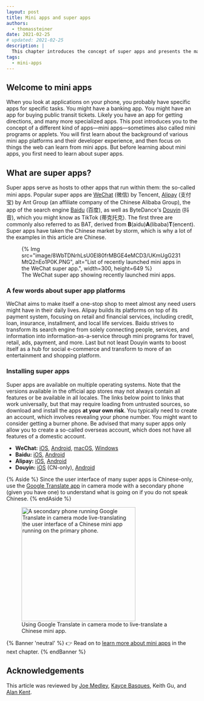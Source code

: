 ```yaml
---
layout: post
title: Mini apps and super apps
authors:
  - thomassteiner
date: 2021-02-25
# updated: 2021-02-25
description: |
  This chapter introduces the concept of super apps and presents the major super app providers.
tags:
  - mini-apps
---
```


## Welcome to mini apps

When you look at applications on your phone, you probably have specific apps for specific tasks.
You might have a banking app. You might have an app for buying public transit tickets. Likely you
have an app for getting directions, and many more specialized apps. This post introduces you to the 
concept of a different kind of apps—mini apps—sometimes also called mini programs or applets. 
You will first learn about the background of various mini app platforms and their developer experience, and 
then focus on things the web can learn from mini apps. But before learning about mini apps, you first 
need to learn about super apps.

## What are super apps?

Super apps serve as hosts to other apps that run within them: the so-called mini apps. Popular super apps are 
[WeChat](https://weixin.qq.com/) (微信) by Tencent, [Alipay](https://www.alipay.com/) (支付宝) by Ant Group 
(an affiliate company of the Chinese Alibaba Group), the app of the search engine [Baidu](https://baidu.com/) (百度), 
as well as ByteDance's [Douyin](https://www.douyin.com/) (抖音), which you might know as TikTok (蒂克托克). 
The first three are commonly also referred to as BAT, derived from **B**(aidu)**A**(libaba)**T**(encent). 
Super apps have taken the Chinese market by storm, which is why a lot of the examples in this article are Chinese.

<figure class="w-figure">
  {% Img src="image/8WbTDNrhLsU0El80frMBGE4eMCD3/UKmUgG231MtQ2nEo1P0K.PNG", alt="List of recently launched mini apps in the WeChat super app.", width=300, height=649 %}
  <figcaption class="w-figcaption">The WeChat super app showing recently launched mini apps.</figcaption>
</figure>

### A few words about super app platforms

WeChat aims to make itself a one-stop shop to meet almost any need users might have in their daily
lives. Alipay builds its platforms on top of its payment system, focusing on retail and financial
services, including credit, loan, insurance, installment, and local life services. Baidu strives to
transform its search engine from solely connecting people, services, and information into
information-as-a-service through mini programs for travel, retail, ads, payment, and more. Last but
not least Douyin wants to boost itself as a hub for social e-commerce and transform to more of an
entertainment and shopping platform.

### Installing super apps

Super apps are available on multiple operating systems. Note that the versions available in
the official app stores may not always contain all features or be available in all locales. The
links below point to links that work universally, but that may require loading from untrusted
sources, so download and install the apps **at your own risk**. You typically need to create an
account, which involves revealing your phone number. You might want to consider getting a burner
phone. Be advised that many super apps only allow you to create a so-called overseas account, which
does not have all features of a domestic account.

- **WeChat:** [iOS](https://apps.apple.com/us/app/wechat/id414478124),
  [Android](https://weixin.qq.com/cgi-bin/readtemplate?uin=&stype=&promote=&fr=&lang=zh_CN&ADTAG=&check=false&t=weixin_download_method&sys=android&loc=weixin,android,web,0),
  [macOS](https://mac.weixin.qq.com/), [Windows](https://pc.weixin.qq.com/)
- **Baidu:** [iOS](https://apps.apple.com/us/app/%E7%99%BE%E5%BA%A6/id382201985),
  [Android](https://play.google.com/store/apps/details?id=com.baidu.searchbox&hl=en)
- **Alipay:** [iOS](https://itunes.apple.com/app/id333206289?mt=8),
  [Android](https://t.alipayobjects.com/L1/71/100/and/alipay_wap_main.apk)
- **Douyin:**
  [iOS](https://itunes.apple.com/cn/app/%E6%8A%96%E9%9F%B3%E7%9F%AD%E8%A7%86%E9%A2%91/id1142110895?l=zh&ls=1&mt=8)
  (CN-only), [Android](http://s.toutiao.com/UsMYE/)

{% Aside %}
Since the user interface of many super apps is Chinese-only, use the
[Google Translate app](https://translate.google.com/intl/en/about/#!#speak-with-the-world) in camera
mode with a secondary phone (given you have one) to understand what is going on if you do not speak Chinese.
{% endAside %}

<figure class="w-figure">
  <img src="google-translate.png" alt="A secondary phone running Google Translate in camera mode live-translating the user interface of a Chinese mini app running on the primary phone." width="300">
  <figcaption class="w-figure">
    Using Google Translate in camera mode to live-translate a Chinese mini app.
  </figcaption>
</figure>

{% Banner 'neutral' %}
  👉 Read on to [learn more about mini apps](/mini-app-about/) in the next chapter.
{% endBanner %}

## Acknowledgements

This article was reviewed by
[Joe Medley](https://github.com/jpmedley),
[Kayce Basques](https://github.com/kaycebasques),
Keith Gu,
and [Alan Kent](https://github.com/alankent).
